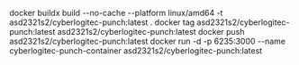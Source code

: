 docker buildx build --no-cache --platform linux/amd64 -t asd2321s2/cyberlogitec-punch:latest .
docker tag asd2321s2/cyberlogitec-punch:latest asd2321s2/cyberlogitec-punch:latest
docker push asd2321s2/cyberlogitec-punch:latest
docker run -d -p 6235:3000 --name cyberlogitec-punch-container asd2321s2/cyberlogitec-punch:latest